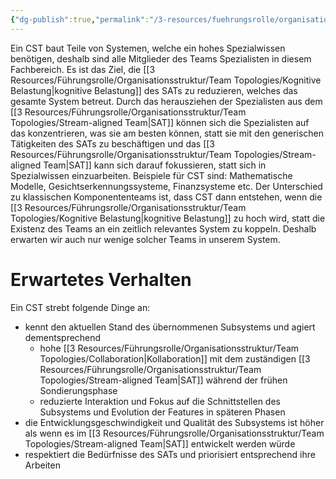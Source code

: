 ```yaml
---
{"dg-publish":true,"permalink":"/3-resources/fuehrungsrolle/organisationsstruktur/team-topologies/complicated-subsystem-team/","created":"2024-06-23T19:46:00.531+02:00","updated":"2024-04-28T16:51:23.828+02:00"}
---
```



Ein CST baut Teile von Systemen, welche ein hohes Spezialwissen benötigen, deshalb sind alle Mitglieder des Teams Spezialisten in diesem Fachbereich. Es ist das Ziel, die [[3 Resources/Führungsrolle/Organisationsstruktur/Team Topologies/Kognitive Belastung\|kognitive Belastung]] des SATs zu reduzieren, welches das gesamte System betreut.
Durch das herausziehen der Spezialisten aus dem [[3 Resources/Führungsrolle/Organisationsstruktur/Team Topologies/Stream-aligned Team\|SAT]] können sich die Spezialisten auf das konzentrieren, was sie am besten können, statt sie mit den generischen Tätigkeiten des SATs zu beschäftigen und das [[3 Resources/Führungsrolle/Organisationsstruktur/Team Topologies/Stream-aligned Team\|SAT]] kann sich darauf fokussieren, statt sich in Spezialwissen einzuarbeiten.
Beispiele für CST sind: Mathematische Modelle, Gesichtserkennungssysteme, Finanzsysteme etc.
Der Unterschied zu klassischen Komponententeams ist, dass CST dann entstehen, wenn die [[3 Resources/Führungsrolle/Organisationsstruktur/Team Topologies/Kognitive Belastung\|kognitive Belastung]] zu hoch wird, statt die Existenz des Teams an ein zeitlich relevantes System zu koppeln. Deshalb erwarten wir auch nur wenige solcher Teams in unserem System.

# Erwartetes Verhalten

Ein CST strebt folgende Dinge an:
- kennt den aktuellen Stand des übernommenen Subsystems und agiert dementsprechend
	- hohe [[3 Resources/Führungsrolle/Organisationsstruktur/Team Topologies/Collaboration\|Kollaboration]] mit dem zuständigen [[3 Resources/Führungsrolle/Organisationsstruktur/Team Topologies/Stream-aligned Team\|SAT]] während der frühen Sondierungsphase
	- reduzierte Interaktion und Fokus auf die Schnittstellen des Subsystems und Evolution der Features in späteren Phasen
- die Entwicklungsgeschwindigkeit und Qualität des Subsystems ist höher als wenn es im [[3 Resources/Führungsrolle/Organisationsstruktur/Team Topologies/Stream-aligned Team\|SAT]] entwickelt werden würde
- respektiert die Bedürfnisse des SATs und priorisiert entsprechend ihre Arbeiten
